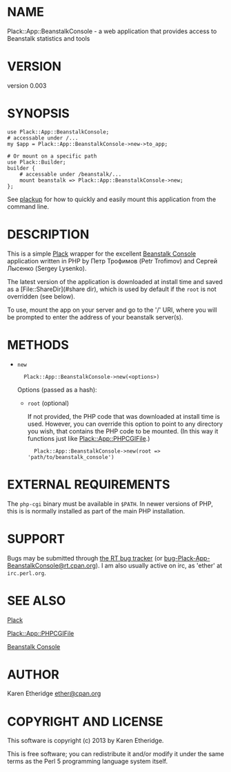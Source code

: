 # NAME

Plack::App::BeanstalkConsole - a web application that provides access to Beanstalk statistics and tools

# VERSION

version 0.003

# SYNOPSIS

    use Plack::App::BeanstalkConsole;
    # accessable under /...
    my $app = Plack::App::BeanstalkConsole->new->to_app;

    # Or mount on a specific path
    use Plack::Builder;
    builder {
        # accessable under /beanstalk/...
        mount beanstalk => Plack::App::BeanstalkConsole->new;
    };

See [plackup](http://search.cpan.org/perldoc?plackup) for how to quickly and easily mount this application from the
command line.

# DESCRIPTION

This is a simple [Plack](http://search.cpan.org/perldoc?Plack) wrapper for the excellent
[Beanstalk Console](https://github.com/ptrofimov/beanstalk\_console)
application written in PHP by Петр Трофимов (Petr Trofimov)
and Сергей Лысенко (Sergey Lysenko).

The latest version of the application is downloaded at install time and saved
as a [File::ShareDir](#share dir), which is used by default if the `root` is
not overridden (see below).

To use, mount the app on your server and go to the '/' URI,
where you will be prompted to enter the address of your beanstalk server(s).

# METHODS

- `new`

        Plack::App::BeanstalkConsole->new(<options>)

    Options (passed as a hash):

    - `root` (optional)

        If not provided, the PHP code that was downloaded at install time is used.
        However, you can override this option to point to any directory you wish, that
        contains the PHP code to be mounted. (In this way it functions just like
        [Plack::App::PHPCGIFile](http://search.cpan.org/perldoc?Plack::App::PHPCGIFile).)

            Plack::App::BeanstalkConsole->new(root => 'path/to/beanstalk_console')

# EXTERNAL REQUIREMENTS

The `php-cgi` binary must be available in `$PATH`.  In newer versions of
PHP, this is is normally installed as part of the main PHP installation.

# SUPPORT

Bugs may be submitted through [the RT bug tracker](https://rt.cpan.org/Public/Dist/Display.html?Name=Plack-App-BeanstalkConsole)
(or [bug-Plack-App-BeanstalkConsole@rt.cpan.org](mailto:bug-Plack-App-BeanstalkConsole@rt.cpan.org)).
I am also usually active on irc, as 'ether' at `irc.perl.org`.

# SEE ALSO

[Plack](http://search.cpan.org/perldoc?Plack)

[Plack::App::PHPCGIFile](http://search.cpan.org/perldoc?Plack::App::PHPCGIFile)

[Beanstalk Console](https://github.com/ptrofimov/beanstalk\_console)

# AUTHOR

Karen Etheridge <ether@cpan.org>

# COPYRIGHT AND LICENSE

This software is copyright (c) 2013 by Karen Etheridge.

This is free software; you can redistribute it and/or modify it under
the same terms as the Perl 5 programming language system itself.
